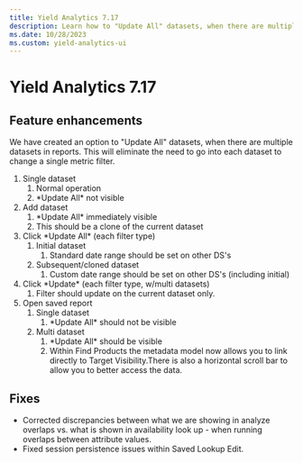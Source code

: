 ```yaml
---
title: Yield Analytics 7.17
description: Learn how to "Update All" datasets, when there are multiple datasets in reports.
ms.date: 10/28/2023
ms.custom: yield-analytics-ui
---
```


# Yield Analytics 7.17

## Feature enhancements

We have created an option to "Update All" datasets, when there are multiple datasets in reports. This will eliminate the need to go into each dataset to change a single metric filter.

1. Single dataset
    1. Normal operation
    1. \*Update All\* not visible
1. Add dataset
    1. \*Update All\* immediately visible
    1. This should be a clone of the current dataset
1. Click \*Update All\* (each filter type)
    1. Initial dataset
        1. Standard date range should be set on other DS's
    1. Subsequent/cloned dataset
        1. Custom date range should be set on other DS's (including initial)
1. Click \*Update\* (each filter type, w/multi datasets)
    1. Filter should update on the current dataset only.
1. Open saved report
    1. Single dataset
        1. \*Update All\* should not be visible
    1. Multi dataset
        1. \*Update All\* should be visible
        1. Within Find Products the metadata model now allows you to link directly to Target Visibility.There is also a horizontal scroll bar to allow you to better access the data.

## Fixes

- Corrected discrepancies between what we are showing in analyze overlaps vs. what is shown in availability look up - when running overlaps between attribute values.
- Fixed session persistence issues within Saved Lookup Edit.

